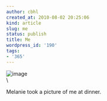 ```yaml
---
author: cbhl
created_at: 2010-08-02 20:25:06
kind: article
slug: me
status: publish
title: Me
wordpress_id: '190'
tags:
- '365'
---
```


![image](http://blog.azuresky.ca/blog/wp-content/uploads/2010/08/wpid-IMG_20100802_2023201.jpg)\
\

Melanie took a picture of me at dinner.
